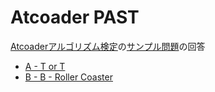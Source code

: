# Atcoader PAST
[Atcoaderアルゴリズム検定](https://past.atcoder.jp/)の[サンプル問題](https://atcoder.jp/contests/past-sample)の回答

- [A - T or T](https://atcoder.jp/contests/past-sample/tasks/abc133_a)
- [B - B - Roller Coaster](https://atcoder.jp/contests/past-sample/tasks/abc142_b)
